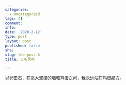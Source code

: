 ```yaml
---
categories:
  - Uncategoried
tags: []
comment: 
info: 
date: '2020-2-12'
type: post
layout: post
published: false
sha: 
slug: the-post-6
title: 且听风吟

---
```


以卵击石，在高大坚硬的墙和鸡蛋之间，我永远站在鸡蛋那方。